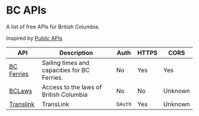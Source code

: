 # BC APIs

A list of free APIs for British Columbia.

Inspired by [Public APIs](https://github.com/public-apis/public-apis)

API | Description | Auth | HTTPS | CORS |
|---|---|---|---|---|
| [BC Ferries](https://www.bcferriesapi.ca) | Sailing times and capacities for BC Ferries. | No | Yes | Yes |
| [BCLaws](http://www.bclaws.ca/civix/template/complete/api/index.html) | Access to the laws of British Columbia | No | No | Unknown |
| [Translink](https://developer.translink.ca/) | TransLink | `OAuth` | Yes | Unknown |
